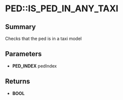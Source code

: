 # PED::IS_PED_IN_ANY_TAXI

## Summary
Checks that the ped is in a taxi model

## Parameters
* **PED_INDEX** pedIndex

## Returns
* **BOOL**